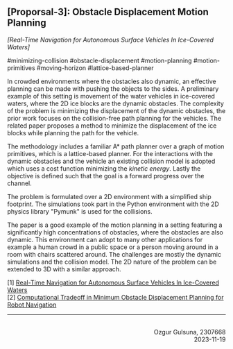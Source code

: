 ## \[Proporsal-3\]: Obstacle Displacement Motion Planning ##
_\[Real-Time Navigation for Autonomous Surface Vehicles In Ice-Covered Waters\]_  

#minimizing-collision #obstacle-displacement #motion-planning #motion-primitives #moving-horizon #lattice-based-planner

   In crowded environments where the obstacles also dynamic, an effective planning can be made with pushing the objects to the sides. A preliminary example of this setting is movement of the water vehicles in ice-covered waters, where the 2D ice blocks are the dynamic obstacles. The complexity of the problem is minimizing the displacement of the dynamic obstacles, the prior work focuses on the collision-free path planning for the vehicles. The related paper proposes a method to minimize the displacement of the ice blocks while planning the path for the vehicle. 
   
   The methodology includes a familiar A* path planner over a graph of motion primitives, which is a lattice-based planner. For the interactions with the dynamic obstacles and the vehicle an existing collision model is adopted which uses a cost function minimizing the _kinetic energy_. Lastly the objective is defined such that the goal is a forward progress over the channel.

  The problem is formulated over a 2D environment with a simplified ship footprint. The simulations took part in the Python environment with the 2D physics library "Pymunk" is used for the collisions.

   The paper is a good example of the motion planning in a setting featuring a significantly high concentrations of obstacles, where the obstacles are also dynamic. This environment can adopt to many other applications for example a human crowd in a public space or a person moving around in a room with chairs scattered around. The challenges are mostly the dynamic simulations and the collision model. The 2D nature of the problem can be extended to 3D with a similar approach.

\[1\] [Real-Time Navigation for Autonomous Surface Vehicles In Ice-Covered Waters](https://arxiv.org/pdf/2302.11601.pdf)  
\[2\] [Computational Tradeoff in Minimum Obstacle Displacement Planning for Robot Navigation](https://arxiv.org/pdf/2302.07114.pdf)  

------------------------------------------------------------

<h7>
<br>
<div dir="rtl">Ozgur Gulsuna, 2307668</div>
<div dir="rtl">2023-11-19</div>
</h7>
</br>

